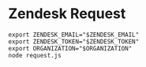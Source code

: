 # Zendesk Request

```terminal
export ZENDESK_EMAIL="$ZENDESK_EMAIL"
export ZENDESK_TOKEN="$ZENDESK_TOKEN"
export ORGANIZATION="$ORGANIZATION"
node request.js
```
